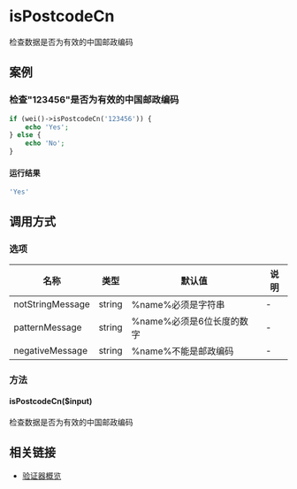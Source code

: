 isPostcodeCn
============

检查数据是否为有效的中国邮政编码

案例
----

### 检查"123456"是否为有效的中国邮政编码
```php
if (wei()->isPostcodeCn('123456')) {
    echo 'Yes';
} else {
    echo 'No';
}
```

#### 运行结果
```php
'Yes'
```

调用方式
--------

### 选项

| 名称                | 类型    | 默认值                           | 说明              |
|---------------------|---------|----------------------------------|-------------------|
| notStringMessage    | string  | %name%必须是字符串               | -                 |
| patternMessage      | string  | %name%必须是6位长度的数字        | -                 |
| negativeMessage     | string  | %name%不能是邮政编码             | -                 |

### 方法

#### isPostcodeCn($input)
检查数据是否为有效的中国邮政编码

相关链接
--------

* [验证器概览](../book/validators.md)